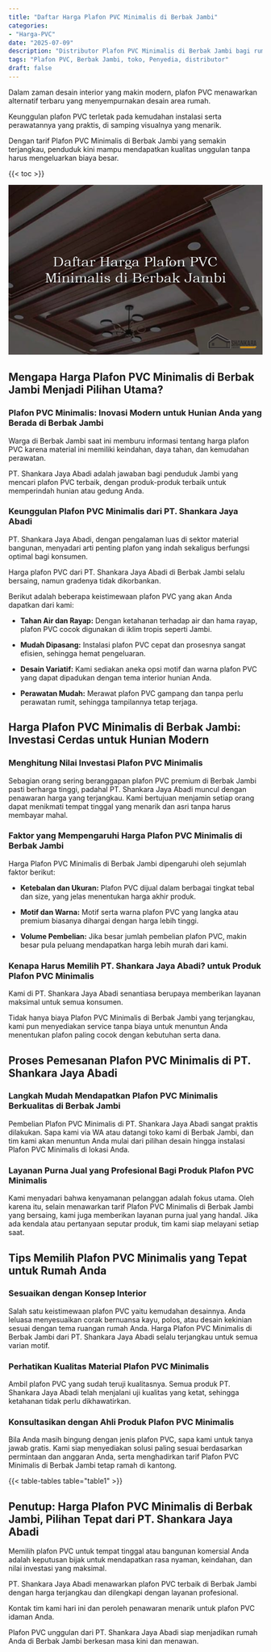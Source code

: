 ```yaml
---
title: "Daftar Harga Plafon PVC Minimalis di Berbak Jambi"
categories: 
- "Harga-PVC"
date: "2025-07-09"
description: "Distributor Plafon PVC Minimalis di Berbak Jambi bagi rumah, perkantoran, serta ritel. Produk unggulan, variasi motif, pilihan warna modern, dengan layanan instalasi oleh teknisi berpengalaman dan kepastian resmi!|Servis penyediaan Plafon PVC Minimalis di Berbak Jambi bagi keperluan tempat tinggal, office, maupun ritel, dengan material berkualitas dan pemasangan oleh tenaga ahli profesional dan garansi resmi.|Solusi Plafon PVC Minimalis di Berbak Jambi yang terpercaya untuk rumah, office, dan gerai, dengan produk terbaik dan instalasi oleh tenaga ahli ahli dan kepastian resmi.|Penyediaan Plafon PVC Minimalis di Berbak Jambi untuk hunian, office, serta toko, dengan produk unggulan dan penempatan dikerjakan oleh teknisi profesional, dilengkapi beserta jaminan resmi.}"
tags: "Plafon PVC, Berbak Jambi, toko, Penyedia, distributor"
draft: false
---
```


Dalam zaman desain interior yang makin modern, plafon PVC menawarkan alternatif terbaru yang menyempurnakan desain area rumah.

Keunggulan plafon PVC terletak pada kemudahan instalasi serta perawatannya yang praktis, di samping visualnya yang menarik.

Dengan tarif Plafon PVC Minimalis di Berbak Jambi yang semakin terjangkau, penduduk kini mampu mendapatkan kualitas unggulan tanpa harus mengeluarkan biaya besar.

{{< toc >}}

![Daftar Harga Plafon PVC Minimalis di Berbak Jambi](/images/Harga-PVC/Daftar-Harga-Plafon-PVC-Minimalis-di-Berbak-Jambi.png)


## Mengapa Harga Plafon PVC Minimalis di Berbak Jambi Menjadi Pilihan Utama?

### Plafon PVC Minimalis: Inovasi Modern untuk Hunian Anda yang Berada di Berbak Jambi

Warga di Berbak Jambi saat ini memburu informasi tentang harga plafon PVC karena material ini memiliki keindahan, daya tahan, dan kemudahan perawatan.

PT. Shankara Jaya Abadi adalah jawaban bagi penduduk Jambi yang mencari plafon PVC terbaik, dengan produk-produk terbaik untuk memperindah hunian atau gedung Anda.

### Keunggulan Plafon PVC Minimalis dari PT. Shankara Jaya Abadi

PT. Shankara Jaya Abadi, dengan pengalaman luas di sektor material bangunan, menyadari arti penting plafon yang indah sekaligus berfungsi optimal bagi konsumen.

Harga plafon PVC dari PT. Shankara Jaya Abadi di Berbak Jambi selalu bersaing, namun gradenya tidak dikorbankan.

Berikut adalah beberapa keistimewaan plafon PVC yang akan Anda dapatkan dari kami:

- **Tahan Air dan Rayap:** Dengan ketahanan terhadap air dan hama rayap, plafon PVC cocok digunakan di iklim tropis seperti Jambi.

- **Mudah Dipasang:** Instalasi plafon PVC cepat dan prosesnya sangat efisien, sehingga hemat pengeluaran.

- **Desain Variatif:** Kami sediakan aneka opsi motif dan warna plafon PVC yang dapat dipadukan dengan tema interior hunian Anda.

- **Perawatan Mudah:** Merawat plafon PVC gampang dan tanpa perlu perawatan rumit, sehingga tampilannya tetap terjaga.

## Harga Plafon PVC Minimalis di Berbak Jambi: Investasi Cerdas untuk Hunian Modern

### Menghitung Nilai Investasi Plafon PVC Minimalis

Sebagian orang sering beranggapan plafon PVC premium di Berbak Jambi pasti berharga tinggi, padahal PT. Shankara Jaya Abadi muncul dengan penawaran harga yang terjangkau. Kami bertujuan menjamin setiap orang dapat menikmati tempat tinggal yang menarik dan asri tanpa harus membayar mahal.

### Faktor yang Mempengaruhi Harga Plafon PVC Minimalis di Berbak Jambi

Harga Plafon PVC Minimalis di Berbak Jambi dipengaruhi oleh sejumlah faktor berikut:

- **Ketebalan dan Ukuran:** Plafon PVC dijual dalam berbagai tingkat tebal dan size, yang jelas menentukan harga akhir produk.

- **Motif dan Warna:** Motif serta warna plafon PVC yang langka atau premium biasanya dihargai dengan harga lebih tinggi.

- **Volume Pembelian:** Jika besar jumlah pembelian plafon PVC, makin besar pula peluang mendapatkan harga lebih murah dari kami.

### Kenapa Harus Memilih PT. Shankara Jaya Abadi? untuk Produk Plafon PVC Minimalis

Kami di PT. Shankara Jaya Abadi senantiasa berupaya memberikan layanan maksimal untuk semua konsumen.

Tidak hanya biaya Plafon PVC Minimalis di Berbak Jambi yang terjangkau, kami pun menyediakan service tanpa biaya untuk menuntun Anda menentukan plafon paling cocok dengan kebutuhan serta dana.

## Proses Pemesanan Plafon PVC Minimalis di PT. Shankara Jaya Abadi

### Langkah Mudah Mendapatkan Plafon PVC Minimalis Berkualitas di Berbak Jambi

Pembelian Plafon PVC Minimalis di PT. Shankara Jaya Abadi sangat praktis dilakukan. Sapa kami via WA atau datangi toko kami di Berbak Jambi, dan tim kami akan menuntun Anda mulai dari pilihan desain hingga instalasi Plafon PVC Minimalis di lokasi Anda.

### Layanan Purna Jual yang Profesional Bagi Produk Plafon PVC Minimalis

Kami menyadari bahwa kenyamanan pelanggan adalah fokus utama. Oleh karena itu, selain menawarkan tarif Plafon PVC Minimalis di Berbak Jambi yang bersaing, kami juga memberikan layanan purna jual yang handal. Jika ada kendala atau pertanyaan seputar produk, tim kami siap melayani setiap saat.

## Tips Memilih Plafon PVC Minimalis yang Tepat untuk Rumah Anda

### Sesuaikan dengan Konsep Interior

Salah satu keistimewaan plafon PVC yaitu kemudahan desainnya. Anda leluasa menyesuaikan corak bernuansa kayu, polos, atau desain kekinian sesuai dengan tema ruangan rumah Anda. Harga Plafon PVC Minimalis di Berbak Jambi dari PT. Shankara Jaya Abadi selalu terjangkau untuk semua varian motif.

### Perhatikan Kualitas Material Plafon PVC Minimalis

Ambil plafon PVC yang sudah teruji kualitasnya. Semua produk PT. Shankara Jaya Abadi telah menjalani uji kualitas yang ketat, sehingga ketahanan tidak perlu dikhawatirkan.

### Konsultasikan dengan Ahli Produk Plafon PVC Minimalis

Bila Anda masih bingung dengan jenis plafon PVC, sapa kami untuk tanya jawab gratis. Kami siap menyediakan solusi paling sesuai berdasarkan permintaan dan anggaran Anda, serta menghadirkan tarif Plafon PVC Minimalis di Berbak Jambi tetap ramah di kantong.

{{< table-tables table="table1" >}}

## Penutup: Harga Plafon PVC Minimalis di Berbak Jambi, Pilihan Tepat dari PT. Shankara Jaya Abadi

Memilih plafon PVC untuk tempat tinggal atau bangunan komersial Anda adalah keputusan bijak untuk mendapatkan rasa nyaman, keindahan, dan nilai investasi yang maksimal.

PT. Shankara Jaya Abadi menawarkan plafon PVC terbaik di Berbak Jambi dengan harga terjangkau dan dilengkapi dengan layanan profesional.

Kontak tim kami hari ini dan peroleh penawaran menarik untuk plafon PVC idaman Anda.

Plafon PVC unggulan dari PT. Shankara Jaya Abadi siap menjadikan rumah Anda di Berbak Jambi berkesan masa kini dan menawan.
